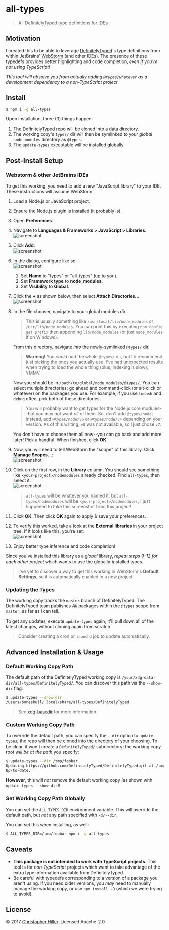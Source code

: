 # all-types

> All DefinitelyTyped type definitions for IDEs

## Motivation

I created this to be able to leverage [DefinitelyTyped](http://definitelytyped.org/)'s type definitions from within JetBrains' [WebStorm](https://www.jetbrains.com/webstorm/) (and other IDEs).  The presence of these typedefs provides better highlighting and code completion, *even if you're not using TypeScript!* 

*This tool will absolve you from actually adding `@types/whatever` as a development dependency to a non-TypeScript project.*

## Install

```sh
$ npm i -g all-types
```

Upon installation, three (3) things happen:

1.  The DefinitelyTyped [repo](https://github.com/DefinitelyTyped/DefinitelyTyped) will be cloned into a data directory.
2.  The working copy's `types/` dir will then be symlinked to your *global* `node_modules` directory as `@types`.
3.  The `update-types` executable will be installed globally.

## Post-Install Setup

### Webstorm & other JetBrains IDEs

To get this working, you need to add a new "JavaScript library" to your IDE.  These instructions will assume WebStorm.

1. Load a Node.js or JavaScript project.
2. Ensure the Node.js plugin is installed (it probably is).
3. Open **Preferences**.
4. Navigate to **Languages & Frameworks > JavaScript > Libraries**.  
    ![screenshot](https://cldup.com/kCR2jZOSsX.png)
5. Click **Add**:  
    ![screenshot](https://cldup.com/1JrQDSz3t2.png)
6. In the dialog, configure like so:  
    ![screenshot](https://cldup.com/Fs_pASpv4z.png)  
    1. Set **Name** to "types" or "all-types" (up to you).
    2. Set **Framework type** to **node_modules**.
    3. Set **Visibility** to **Global**.
7. Click the **+** as shown below, then select **Attach Directories...**.  
    ![screenshot](https://cldup.com/fxcB2GIvVN.png)  
8. In the file chooser, navigate to your global modules dir.

    > This is usually something like `/usr/local/lib/node_modules` or `/usr/lib/node_modules`.  You can print this by executing `npm config get prefix` then  appending `lib/node_modules` (or just `node_modules` if on Windows).  
    
    From this directory, navigate *into* the newly-symlinked `@types/` dir.
    
    > **Warning!** You *could* add the whole `@types/` dir, but I'd recommend just picking the ones you actually use.  I've had unexpected results when trying to load the whole thing (plus, indexing is slow); YMMV. 

    Now you should be in `/path/to/global/node_modules/@types/`.  You can select multiple directories; go ahead and command-click (or alt-click or whatever) on the packages you use.  For example, if you use `lodash` and `debug` often, pick both of these directories.
    
    > You will probably want to get types for the Node.js core modules--but you may not want *all* of them.  So, don't add `@types/node`; instead, add `@types/node/v6` or `@types/node/v4` depending on your version.  As of this writing, `v8` was not available, so I just chose `v7`.

    You don't have to choose them all now--you can go back and add more later!  Pick a handful.  When finished, click **OK**.
9. Now, you will need to tell WebStorm the "scope" of this library.  Click **Manage Scopes...**:  
    ![screenshot](https://cldup.com/SEwRMMAK4j.png)
10. Click on the first row, in the **Library** column.  You should see something like `<your-project>/nodemodules` already checked.  Find `all-types`, then select it.  
    ![screenshot](https://cldup.com/a79zWYevyt.png)
    > `all-types` will be whatever you named it, but `all-types/nodemodules` will be `<your-project>/nodemodules`; I just happened to take this screenshot from this project!
11. Click **OK**.  Then click **OK** again to apply & save your preferences.
12. To verify this worked, take a look at the **External libraries** in your project tree.  If it looks like this, you're set:  
    ![screenshot](https://cldup.com/bV47nLSlAf.png)
13. Enjoy better type inference and code completion!

Since you've installed this library as a *global* library, *repeat steps 9-12 for each other project* which wants to use the globally-installed types.

> I've yet to discover a way to get this working in WebStorm's **Default Settings**, so it is automatically enabled in a new project. 

### Updating the Types
The working copy tracks the `master` branch of DefinitelyTyped.  The DefinitelyTyped team publishes *All* packages within the `@types` scope from `master`, as far as I can tell.
  
To get any updates, execute `update-types` again; it'll pull down all of the latest changes, without cloning again from scratch.  

> Consider creating a cron or `launchd` job to update automatically. 

## Advanced Installation & Usage

### Default Working Copy Path

The default path of the DefinitelyTyped working copy is `/your/xdg-data-dir/all-types/DefinitelyTyped/`.  You can discover this path via the `--show-dir` flag:

```sh
$ update-types --show-dir
/Users/boneskull/.local/share/all-types/DefinitelyTyped
```

> See [xdg-basedir](https://npm.im/xdg-basedir) for more information.

### Custom Working Copy Path

To override the default path, you can specify the `--dir` option to `update-types`; the repo will then be cloned into the directory of your choosing.  To be clear, it won't create a `DefinitelyTyped/` subdirectory; the working copy root *will be at the path* you specify:

```sh
$ update-types --dir /tmp/foobar
Updating https://github.com/DefinitelyTyped/DefinitelyTyped.git at /tmp/foobar, please wait...
Up-to-date.
```

**However**, this will *not* remove the default working copy (as shown with `update-types --show-dir`)!

### Set Working Copy Path Globally

You can set the `ALL_TYPES_DIR` environment variable.  This will override the default path, but *not* any path specified with `-d/--dir`.

You can set this when installing, as well:

```sh
$ ALL_TYPES_DIR=/tmp/foobar npm i -g all-types
```

## Caveats

- **This package is not intended to work with TypeScript projects**.  This tool is for *non-TypeScript* projects which want to take advantage of the extra type information available from DefinitelyTyped.
- Be careful with typedefs corresponding to a version of a package you aren't using.  If you need older versions, you *may* need to manually manage the working copy, or use `npm install -D` (which we were trying to avoid). 

## License
© 2017 [Christopher Hiller](https://boneskull.com).  Licensed Apache-2.0.
